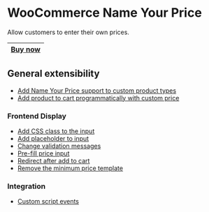 # WooCommerce Name Your Price
Allow customers to enter their own prices.

|[Buy now](https://woocommerce.com/products/name-your-price/)|
|---|

## General extensibility
+ [Add Name Your Price support to custom product types](add-support-for-custom-product-type.md)
+ [Add product to cart programmatically with custom price](add-to-cart-programmatically.md)

### Frontend Display
+ [Add CSS class to the input](frontend/add-class-to-input.md)
+ [Add placeholder to input](frontend/add-placeholder-to-input.md)
+ [Change validation messages](frontend/change-validation-messages.md)
+ [Pre-fill price input](frontend/pre-fill-price-input.md)
+ [Redirect after add to cart](frontend/redirect-on-add-to-cart.md)
+ [Remove the minimum price template](frontend/remove-minimum-price-template.md)

### Integration
+ [Custom script events](compatibility/frontend-events.md)
